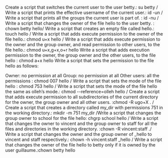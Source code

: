 Create a script that switches the current user to the user betty.: su betty / Write a script that prints the effective username of the current user.: id -un / Write a script that prints all the groups the current user is part of. : id -nu / Write a script that changes the owner of the file hello to the user betty. : chown betty hello/ Write a script that creates an empty file called hello.: touch hello / Write a script that adds execute permission to the owner of the file hello.: chmod u+x hello / Write a script that adds execute permission to the owner and the group owner, and read permission to other users, to the file hello.: chmod u+x,g+x,o+r hello
Write a script that adds execution permission to the owner, the group owner and the other users, to the file hello : chmod a+x hello
Write a script that sets the permission to the file hello as follows:

Owner: no permission at all
Group: no permission at all
Other users: all the permissions : chmod 007 hello / Write a script that sets the mode of the file hello : chmod 753 hello / Write a script that sets the mode of the file hello the same as olleh’s mode.: chmod --reference=olleh hello / Create a script that adds execute permission to all subdirectories of the current directory for the owner, the group owner and all other users. :chmod -R ugo+X . / Create a script that creates a directory called my_dir with permissions 751 in the working directory.: mkdir -m 751 my_dir
/Write a script that changes the group owner to school for the file hello: chgrp school hello / Write a script that changes the owner to vincent and the group owner to staff for all the files and directories in the working directory. :chown -R vincent:staff ./ Write a script that changes the owner and the group owner of _hello to vincent and staff respectively.: chown -h vincent:staff _hello / Write a script that changes the owner of the file hello to betty only if it is owned by the user guillaume.:chown betty hello 
  
